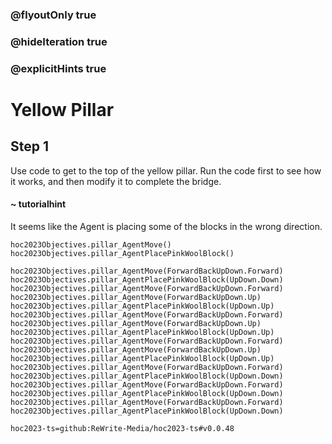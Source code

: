 ### @flyoutOnly true
### @hideIteration true
### @explicitHints true

# Yellow Pillar

## Step 1
Use code to get to the top of the yellow pillar. Run the code first to see how it works, and then modify it to complete the bridge.

#### ~ tutorialhint 
It seems like the Agent is placing some of the blocks in the wrong direction.

```ghost
hoc2023Objectives.pillar_AgentMove()
hoc2023Objectives.pillar_AgentPlacePinkWoolBlock()
```
```template
hoc2023Objectives.pillar_AgentMove(ForwardBackUpDown.Forward)
hoc2023Objectives.pillar_AgentPlacePinkWoolBlock(UpDown.Down)
hoc2023Objectives.pillar_AgentMove(ForwardBackUpDown.Forward)
hoc2023Objectives.pillar_AgentMove(ForwardBackUpDown.Up)
hoc2023Objectives.pillar_AgentPlacePinkWoolBlock(UpDown.Up)
hoc2023Objectives.pillar_AgentMove(ForwardBackUpDown.Forward)
hoc2023Objectives.pillar_AgentMove(ForwardBackUpDown.Up)
hoc2023Objectives.pillar_AgentPlacePinkWoolBlock(UpDown.Up)
hoc2023Objectives.pillar_AgentMove(ForwardBackUpDown.Forward)
hoc2023Objectives.pillar_AgentMove(ForwardBackUpDown.Up)
hoc2023Objectives.pillar_AgentPlacePinkWoolBlock(UpDown.Up)
hoc2023Objectives.pillar_AgentMove(ForwardBackUpDown.Forward)
hoc2023Objectives.pillar_AgentPlacePinkWoolBlock(UpDown.Down)
hoc2023Objectives.pillar_AgentMove(ForwardBackUpDown.Forward)
hoc2023Objectives.pillar_AgentPlacePinkWoolBlock(UpDown.Down)
hoc2023Objectives.pillar_AgentMove(ForwardBackUpDown.Forward)
hoc2023Objectives.pillar_AgentPlacePinkWoolBlock(UpDown.Down)

```

```package
hoc2023-ts=github:ReWrite-Media/hoc2023-ts#v0.0.48
```